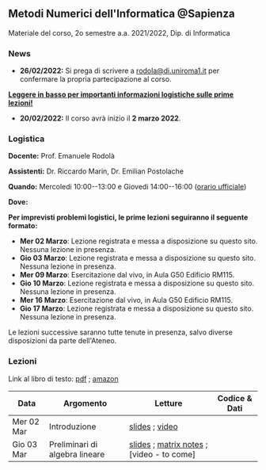 ## Metodi Numerici dell'Informatica @Sapienza

Materiale del corso, 2o semestre a.a. 2021/2022, Dip. di Informatica

### News

- **26/02/2022:** Si prega di scrivere a rodola@di.uniroma1.it per confermare la propria partecipazione al corso. 

<ins>**Leggere in basso per importanti informazioni logistiche sulle prime lezioni!**</ins>

- **20/02/2022:** Il corso avrà inizio il **2 marzo 2022**.

### Logistica

**Docente:** Prof. Emanuele Rodolà

**Assistenti:** Dr. Riccardo Marin, Dr. Emilian Postolache

**Quando:** Mercoledi 10:00--13:00 e Giovedi 14:00--16:00 ([orario ufficiale](https://www.studiareinformatica.uniroma1.it/laurea/orario-per-insegnamento-laurea))

**Dove:**

**Per imprevisti problemi logistici, le prime lezioni seguiranno il seguente formato:**

- **Mer 02 Marzo**: Lezione registrata e messa a disposizione su questo sito. Nessuna lezione in presenza.
- **Gio 03 Marzo**: Lezione registrata e messa a disposizione su questo sito. Nessuna lezione in presenza.
- **Mer 09 Marzo**: Esercitazione dal vivo, in Aula G50 Edificio RM115.
- **Gio 10 Marzo**: Lezione registrata e messa a disposizione su questo sito. Nessuna lezione in presenza.
- **Mer 16 Marzo**: Esercitazione dal vivo, in Aula G50 Edificio RM115.
- **Gio 17 Marzo**: Lezione registrata e messa a disposizione su questo sito. Nessuna lezione in presenza.

Le lezioni successive saranno tutte tenute in presenza, salvo diverse disposizioni da parte dell'Ateneo.

### Lezioni

Link al libro di testo: [pdf](https://people.csail.mit.edu/jsolomon/share/book/numerical_book.pdf) ; [amazon](https://www.amazon.com/Numerical-Methods-Computer-Learning-Graphics/dp/1482251884)

**Data** | **Argomento** | **Letture** | **Codice & Dati**
------------ | ------------- | ------------ | ------------
Mer 02 Mar | Introduzione | [slides](https://github.com/erodola/NumMeth-s2-2022/raw/main/01_intro/01-intro.pdf) ; [video](https://youtu.be/EoPIPTeEGjY) |
Gio 03 Mar | Preliminari di algebra lineare | [slides](https://github.com/erodola/NumMeth-s2-2022/raw/main/02_linalg/02-linalg.pdf) ; [matrix notes](https://github.com/erodola/NumMeth-s2-2022/raw/main/02_linalg/02b-matrix.pdf) ; [video - to come] |
